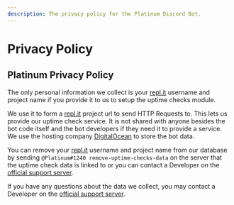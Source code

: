 ```yaml
---
description: The privacy policy for the Platinum Discord Bot.
---
```


# Privacy Policy

## Platinum Privacy Policy

The only personal information we collect is your [repl.it](https://repl.it) username and project name if you provide it to us to setup the uptime checks module.

We use it to form a [repl.it](https://repl.it) project url to send HTTP Requests to. This lets us provide our uptime check service. It is not shared with anyone besides the bot code itself and the bot developers if they need it to provide a service. We use the hosting company [DigitalOcean](https://digitalocean.com) to store the bot data.

You can remove your [repl.it](https://repl.it) username and project name from our database by sending `@Platinum#1240 remove-uptime-checks-data` on the server that the uptime check data is linked to or you can contact a Developer on the [official support server](https://lengo.dev/platinum/support).

If you have any questions about the data we collect, you may contact a Developer on the [official support server](https://lengo.dev/platinum/support).

